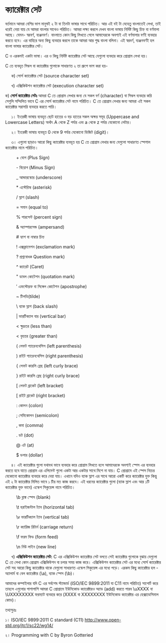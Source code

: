 # ক্যারেক্টার সেট

বর্তমানে আমরা বেশির ভাগ মানুষই ২ টা বা তিনটা ভাষার সাথে পরিচিত। আর এই বই টা যেহেতু বাংলাতেই লেখা, তাই ধরেই নেয়া যায় যে আমরা বাংলার সাথেও পরিচিত।
আমরা লক্ষ্য করলে দেখব বাংলা ভাষায় নির্দিষ্ট কিছু চিহ্ন বা বর্ণমালা আছে। যেমন- স্বরবর্ণ, ব্যঞ্জনবর্ণ। বাংলাতে কোন কিছু লিখতে গেলে আমাদেরকে
অবশ্যই এই বর্ণমালার বর্ণই ব্যবহার করতে হবে। এর বাহিরে অন্য কিছু ব্যবহার করলে তাকে আমরা আর শুদ্ধ বাংলা বলিনা। এই স্বরবর্ণ, ব্যঞ্জনবর্ণই হল বাংলা ভাষার ক্যারেক্টার সেট।

C ও এরকমই একটা ভাষা। এর ও কিছু নির্দিষ্ট ক্যারেক্টার সেট আছে যেগুলো ব্যবহার করে প্রোগ্রাম লেখা হয়।

C তে ব্যবহৃত সিম্বল বা ক্যারেক্টার গুলোকে সাধারণত ২ তা গ্রুপে ভাগ করা হয়-

&nbsp;&nbsp;&nbsp;&nbsp;
ক) সোর্স ক্যারেক্টার সেট (source character set)

&nbsp;&nbsp;&nbsp;&nbsp;
খ) এক্সিকিউশন ক্যারেক্টার সেট (execution character set)

ক) **সোর্স ক্যারেক্টার সেটঃ**
আমরা C তে প্রোগ্রাম লেখার জন্য যে সকল বর্ণ (character) বা সিম্বল ব্যবহার করি সেগুলি সম্মিলিত ভাবে C এর সোর্স ক্যারেক্টার সেট নামে পরিচিত।
C তে প্রোগ্রাম লেখার জন্য আমরা এই সকল ক্যারেক্টার সরাসরি ব্যবহার করতে পারি।

&nbsp;&nbsp;&nbsp;&nbsp;
১। ইংরেজী ভাষায় ব্যবহৃত ছোট হাতের ও বড় হাতের সকল অক্ষর সমূহ (Uppercase and Lowercase Letters)
 অর্থাৎ	A থেকে Z পর্যন্ত এবং a থেকে z পর্যন্ত যেকোনো লেটার।

&nbsp;&nbsp;&nbsp;&nbsp;
২। ইংরেজী ভাষায় ব্যবহৃত 0 থেকে 9 পর্যন্ত যেকোনো ডিজিট (digit)।

&nbsp;&nbsp;&nbsp;&nbsp;
৩। এগুলো ছাড়াও আরো কিছু ক্যারেক্টার ব্যবহৃত হয় C তে প্রোগ্রাম লেখার জন্য যেগুলো সাধারণত স্পেশাল
ক্যারেক্টার নামে পরিচিত।

&nbsp;&nbsp;&nbsp;&nbsp;&nbsp;&nbsp;&nbsp;&nbsp;
\+ যোগ (Plus Sign)

&nbsp;&nbsp;&nbsp;&nbsp;&nbsp;&nbsp;&nbsp;&nbsp;
\- বিয়োগ (Minus Sign)

&nbsp;&nbsp;&nbsp;&nbsp;&nbsp;&nbsp;&nbsp;&nbsp;
_ আন্ডারস্কোর (underscore)

&nbsp;&nbsp;&nbsp;&nbsp;&nbsp;&nbsp;&nbsp;&nbsp;
\* এস্টেরিস্ক (asterisk)
&nbsp;&nbsp;&nbsp;&nbsp;&nbsp;&nbsp;&nbsp;&nbsp;

&nbsp;&nbsp;&nbsp;&nbsp;&nbsp;&nbsp;&nbsp;&nbsp;
/ স্লাশ (slash)

&nbsp;&nbsp;&nbsp;&nbsp;&nbsp;&nbsp;&nbsp;&nbsp;
= সমান (equal to)

&nbsp;&nbsp;&nbsp;&nbsp;&nbsp;&nbsp;&nbsp;&nbsp;
% পারসেন্ট (percent sign)

&nbsp;&nbsp;&nbsp;&nbsp;&nbsp;&nbsp;&nbsp;&nbsp;
& অ্যাম্পারসেন্ড (ampersand)

&nbsp;&nbsp;&nbsp;&nbsp;&nbsp;&nbsp;&nbsp;&nbsp;
\# হ্যাশ বা নাম্বার চিহ্ন

&nbsp;&nbsp;&nbsp;&nbsp;&nbsp;&nbsp;&nbsp;&nbsp;
! এক্সক্লামেশন (exclamation mark)

&nbsp;&nbsp;&nbsp;&nbsp;&nbsp;&nbsp;&nbsp;&nbsp;
? প্রশ্নবোধক Question mark)

&nbsp;&nbsp;&nbsp;&nbsp;&nbsp;&nbsp;&nbsp;&nbsp;
^ ক্যারেট (Caret)

&nbsp;&nbsp;&nbsp;&nbsp;&nbsp;&nbsp;&nbsp;&nbsp;
" ডাবল কোটেশন (quotation mark)

&nbsp;&nbsp;&nbsp;&nbsp;&nbsp;&nbsp;&nbsp;&nbsp;
′ এফস্টোরফ বা সিঙ্গেল কোটেশন (apostrophe)

&nbsp;&nbsp;&nbsp;&nbsp;&nbsp;&nbsp;&nbsp;&nbsp;
~ টিলডি(tilde)

&nbsp;&nbsp;&nbsp;&nbsp;&nbsp;&nbsp;&nbsp;&nbsp;
\ ব্যাক স্লাশ (back slash)

&nbsp;&nbsp;&nbsp;&nbsp;&nbsp;&nbsp;&nbsp;&nbsp;
| ভারটিক্যাল বার (vertical bar)

&nbsp;&nbsp;&nbsp;&nbsp;&nbsp;&nbsp;&nbsp;&nbsp;
< ক্ষুদ্রতর (less than)

&nbsp;&nbsp;&nbsp;&nbsp;&nbsp;&nbsp;&nbsp;&nbsp;
< বৃহত্তর (greater than)

&nbsp;&nbsp;&nbsp;&nbsp;&nbsp;&nbsp;&nbsp;&nbsp;
( লেফট প্যারেনথেসিস (left parenthesis)

&nbsp;&nbsp;&nbsp;&nbsp;&nbsp;&nbsp;&nbsp;&nbsp;
) রাইট প্যারেনথেসিস (right parenthesis)

&nbsp;&nbsp;&nbsp;&nbsp;&nbsp;&nbsp;&nbsp;&nbsp;
{ লেফট কারলি ব্রেছ (left curly brace)

&nbsp;&nbsp;&nbsp;&nbsp;&nbsp;&nbsp;&nbsp;&nbsp;
} রাইট কারলি ব্রেছ (right curly brace)

&nbsp;&nbsp;&nbsp;&nbsp;&nbsp;&nbsp;&nbsp;&nbsp;
[ লেফট ব্রাকেট (left bracket)

&nbsp;&nbsp;&nbsp;&nbsp;&nbsp;&nbsp;&nbsp;&nbsp;
[ রাইট ব্রাকেট (right bracket)

&nbsp;&nbsp;&nbsp;&nbsp;&nbsp;&nbsp;&nbsp;&nbsp;
: কোলন (colon)

&nbsp;&nbsp;&nbsp;&nbsp;&nbsp;&nbsp;&nbsp;&nbsp;
; সেমিকোলন (semicolon)

&nbsp;&nbsp;&nbsp;&nbsp;&nbsp;&nbsp;&nbsp;&nbsp;
, কমা (comma)

&nbsp;&nbsp;&nbsp;&nbsp;&nbsp;&nbsp;&nbsp;&nbsp;
. ডট (dot)

&nbsp;&nbsp;&nbsp;&nbsp;&nbsp;&nbsp;&nbsp;&nbsp;
@ এট (at)

&nbsp;&nbsp;&nbsp;&nbsp;&nbsp;&nbsp;&nbsp;&nbsp;
$ ডলার (dollar)

&nbsp;&nbsp;&nbsp;&nbsp;
৪। এই ক্যারেক্টার গুলো যথাযথ ভাবে ব্যবহার করে প্রোগ্রাম লিখতে হলে আমাদেরকে অবশ্যই স্পেস এর ব্যবহার করতে হবে
যাতে প্রোগ্রাম এর এলিমেন্ট গুলো একটা আর একটার সাথে মিশে না যায়। C প্রোগ্রামে এই স্পেস নিচের যেকোনো ক্যারেক্টার ব্যবহার করে দেয়া যায়।
এখানে যদিও ব্যাক স্লাশ এর সাথে আরো একটি করে ক্যারেক্টার যুক্ত কিন্তু এই ২ টা ক্যারেক্টার মিলিত ভাবে ১ টির মত কাজ করবে।
এই ধরনের ক্যারেক্টার গুলো (ব্যাক স্লাশ এবং আর ১টি ক্যারেক্টার যুক্ত ভাবে) এস্কেপ সিকুয়েন্স নামে পরিচিত।

&nbsp;&nbsp;&nbsp;&nbsp;&nbsp;&nbsp;&nbsp;&nbsp;
\b  ব্লাঙ্ক স্পেস (blank)

&nbsp;&nbsp;&nbsp;&nbsp;&nbsp;&nbsp;&nbsp;&nbsp;
\t হরাইজন্টাল ট্যাব (horizontal tab)

&nbsp;&nbsp;&nbsp;&nbsp;&nbsp;&nbsp;&nbsp;&nbsp;
\v ভারটিক্যাল ট্যাব (vertical tab)

&nbsp;&nbsp;&nbsp;&nbsp;&nbsp;&nbsp;&nbsp;&nbsp;
\r ক্যারিজ রিটার্ন (carriage return)

&nbsp;&nbsp;&nbsp;&nbsp;&nbsp;&nbsp;&nbsp;&nbsp;
\f ফরম ফিড (form feed)

&nbsp;&nbsp;&nbsp;&nbsp;&nbsp;&nbsp;&nbsp;&nbsp;
\n নিউ লাইন (new line)

&nbsp;&nbsp;&nbsp;&nbsp;
খ) **এক্সিকিউশন ক্যারেক্টার সেট:**
C এর এক্সিকিউশন ক্যারেক্টার সেট বলতে সেই ক্যারেক্টার গুলোকে বুঝায় যেগুলো C তে লেখা কোন প্রোগ্রাম এক্সিকিউশন বা চলার সময় কাজ করে।
এক্সিকিউশন ক্যারেক্টার সেট এর মধ্যে সোর্স ক্যারেক্টার সেট সহ আরো কিছু ক্যারেক্টার থাকে যেগুলো সাধারণত এস্কেপ সিকুয়েন্স এর মধ্যে পড়ে। এরকম কিছু ক্যারেক্টার
হল - অ্যালার্ম বা বেল ক্যারেক্টার (\a), ব্যাক স্পেস (\b)।

আমাদের কম্পাইলার যদি C এর সর্বশেষ স্ট্যান্ডার্ড (ISO/IEC 9899:2011 যা C11 নামে পরিচিত) সাপোর্ট করে তাহলে এগুলোর পাশাপাশি আমরা C প্রোগ্রামে ইউনিকোড
ক্যারেক্টারও অ্যাড (add) করতে পারব \uXXXX বা \UXXXXXXXX ফরম্যাট ব্যবহার করে (XXXX বা XXXXXXXX ইউনিকোড
ক্যারেক্টার এর হেক্সাডেসিমাল কোড)।


তথ্যসুত্রঃ

১। ISO/IEC 9899:2011 C standard (C11)
http://www.open-std.org/jtc1/sc22/wg14/

২। Programming with C by Byron Gotteried
